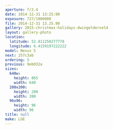 ```yaml
---
aperture: f/2.4
date: 2014-12-31 13:25:00
exposure: 727/1000000
file: 2014-12-31 13.25.00
gallery: 2015-christmas-holidays-dwingelderveld
layout: gallery-photo
location:
  latitude: 52.811250277778
  longitude: 6.4159197222222
model: Nexus 5
next: 257c3ab
ordering: 5
previous: 9eb032a
sizes:
  640w:
    height: 865
    width: 640
  200x200:
    height: 200
    width: 200
  96x96:
    height: 96
    width: 96
title: null
make: LGE
---
```

